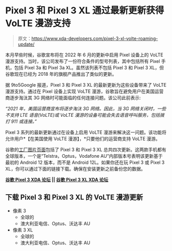 # Pixel 3 和 Pixel 3 XL 通过最新更新获得 VoLTE 漫游支持

> 原文：<https://www.xda-developers.com/pixel-3-xl-volte-roaming-update/>

本月早些时候，谷歌宣布将在 2022 年 6 月的更新中启用 Pixel 设备上的 VoLTE 漫游支持。当时，该公司发布了一份符合条件的型号列表，其中包括所有 Pixel 手机，包括 Pixel 3a 和 Pixel 3a XL。虽然该列表不包括 Pixel 3 和 Pixel 3 XL，但谷歌现在已经为 2018 年的旗舰产品推出了类似的更新。

据 9to5Google 报道，Pixel 3 和 Pixel 3 XL 的最新更新为这些设备带来了 VoLTE 漫游支持。通过在 Pixel 设备上实现 VoLTE 漫游，谷歌旨在避免用户在美国运营商逐步淘汰其 3G 网络时可能面临的任何连接问题。该公司此前表示:

*“2021 年，美国运营商宣布将逐步淘汰 3G 网络。因此，当 3G 网络关闭时，一些不支持 LTE 语音(VoLTE)或 VoLTE 漫游的设备可能会失去语音呼叫服务，包括拨打 911 或连接。”*

Pixel 3 系列的最新更新通过在设备上启用 VoLTE 漫游来解决这一问题。该功能将允许用户*【在美国使用 VoLTE 漫游】，*只要他们的运营商支持 VoLTE 漫游。

谷歌的[工厂图片页面](https://developers.google.com/android/images)包括了 Pixel 3 和 Pixel 3 XL 总共四次更新。这两款手机都有全球版本，一个是“Telstra，Optus，Vodafone AU”内部版本号表明该更新基于最初的 Android 12 版本，而不是 Android 12L。如果你还在玩 Pixel 3 或 Pixel 3 XL，你可以通过下面的链接下载。确保在安装更新之前备份您的数据。

**[谷歌 Pixel 3 XDA 论坛](https://forum.xda-developers.com/c/google-pixel-3.8236/) || [谷歌 Pixel 3 XL XDA 论坛](https://forum.xda-developers.com/c/google-pixel-3-xl.8243/)**

## 下载 Pixel 3 和 Pixel 3 XL 的 VoLTE 漫游更新

*   像素 3
    *   全球的
    *   澳大利亚电信、Optus、沃达丰 AU
*   像素 3 XL
    *   全球的
    *   澳大利亚电信、Optus、沃达丰 AU